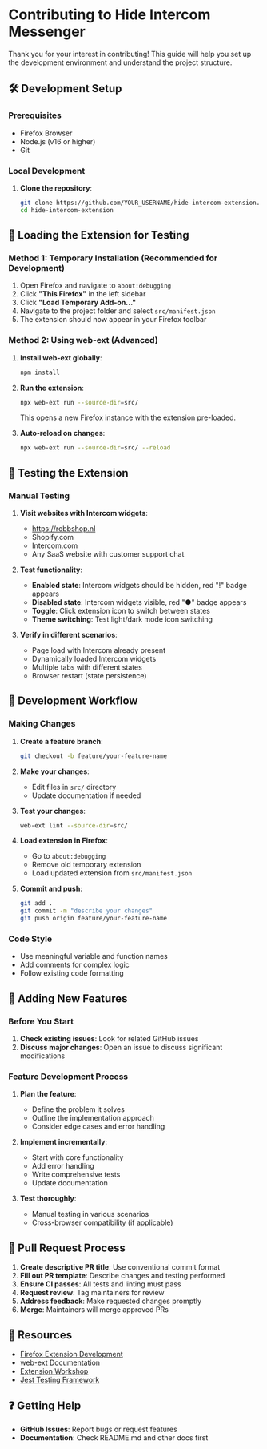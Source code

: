 # Contributing to Hide Intercom Messenger

Thank you for your interest in contributing! This guide will help you set up the development environment and understand the project structure.

## 🛠 Development Setup

### Prerequisites

- Firefox Browser
- Node.js (v16 or higher)
- Git

### Local Development

1. **Clone the repository**:
   ```bash
   git clone https://github.com/YOUR_USERNAME/hide-intercom-extension.git
   cd hide-intercom-extension
   ```

## 🧩 Loading the Extension for Testing

### Method 1: Temporary Installation (Recommended for Development)

1. Open Firefox and navigate to `about:debugging`
2. Click **"This Firefox"** in the left sidebar
3. Click **"Load Temporary Add-on..."**
4. Navigate to the project folder and select `src/manifest.json`
5. The extension should now appear in your Firefox toolbar

### Method 2: Using web-ext (Advanced)

1. **Install web-ext globally**:
   ```bash
   npm install
   ```

2. **Run the extension**:
   ```bash
   npx web-ext run --source-dir=src/
   ```
   This opens a new Firefox instance with the extension pre-loaded.

3. **Auto-reload on changes**:
   ```bash
   npx web-ext run --source-dir=src/ --reload
   ```

## 🧪 Testing the Extension

### Manual Testing

1. **Visit websites with Intercom widgets**:
   - https://robbshop.nl
   - Shopify.com
   - Intercom.com
   - Any SaaS website with customer support chat

2. **Test functionality**:
   - **Enabled state**: Intercom widgets should be hidden, red "!" badge appears
   - **Disabled state**: Intercom widgets visible, red "●" badge appears
   - **Toggle**: Click extension icon to switch between states
   - **Theme switching**: Test light/dark mode icon switching

3. **Verify in different scenarios**:
   - Page load with Intercom already present
   - Dynamically loaded Intercom widgets
   - Multiple tabs with different states
   - Browser restart (state persistence)

## 🔧 Development Workflow

### Making Changes

1. **Create a feature branch**:
   ```bash
   git checkout -b feature/your-feature-name
   ```

2. **Make your changes**:
   - Edit files in `src/` directory
   - Update documentation if needed

3. **Test your changes**:
   ```bash
   web-ext lint --source-dir=src/
   ```

4. **Load extension in Firefox**:
   - Go to `about:debugging`
   - Remove old temporary extension
   - Load updated extension from `src/manifest.json`

5. **Commit and push**:
   ```bash
   git add .
   git commit -m "describe your changes"
   git push origin feature/your-feature-name
   ```

### Code Style

- Use meaningful variable and function names
- Add comments for complex logic
- Follow existing code formatting

## 📝 Adding New Features

### Before You Start

1. **Check existing issues**: Look for related GitHub issues
2. **Discuss major changes**: Open an issue to discuss significant modifications

### Feature Development Process

1. **Plan the feature**:
   - Define the problem it solves
   - Outline the implementation approach
   - Consider edge cases and error handling

2. **Implement incrementally**:
   - Start with core functionality
   - Add error handling
   - Write comprehensive tests
   - Update documentation

3. **Test thoroughly**:
   - Manual testing in various scenarios
   - Cross-browser compatibility (if applicable)

## 🚀 Pull Request Process

1. **Create descriptive PR title**: Use conventional commit format
2. **Fill out PR template**: Describe changes and testing performed
3. **Ensure CI passes**: All tests and linting must pass
4. **Request review**: Tag maintainers for review
5. **Address feedback**: Make requested changes promptly
6. **Merge**: Maintainers will merge approved PRs

## 🔗 Resources

- [Firefox Extension Development](https://developer.mozilla.org/en-US/docs/Mozilla/Add-ons/WebExtensions)
- [web-ext Documentation](https://extensionworkshop.com/documentation/develop/web-ext-command-reference/)
- [Extension Workshop](https://extensionworkshop.com/)
- [Jest Testing Framework](https://jestjs.io/docs/getting-started)

## ❓ Getting Help

- **GitHub Issues**: Report bugs or request features
- **Documentation**: Check README.md and other docs first
